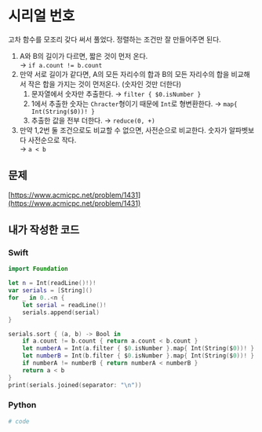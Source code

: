 # 시리얼 번호
고차 함수를 모조리 갖다 써서 풀었다. 정렬하는 조건만 잘 만들어주면 된다.

1. A와 B의 길이가 다르면, 짧은 것이 먼저 온다.  
   → `if a.count != b.count`
2. 만약 서로 길이가 같다면, A의 모든 자리수의 합과 B의 모든 자리수의 합을 비교해서 작은 합을 가지는 것이 먼저온다. (숫자인 것만 더한다)
   1. 문자열에서 숫자만 추출한다. → `filter { $0.isNumber }`
   2. 1에서 추출한 숫자는 `Chracter`형이기 때문에 `Int`로 형변환한다. → `map{ Int(String($0))! }`
   3. 추출한 값을 전부 더한다. → `reduce(0, +)`
3. 만약 1,2번 둘 조건으로도 비교할 수 없으면, 사전순으로 비교한다. 숫자가 알파벳보다 사전순으로 작다.  
   → `a < b`

## 문제
[https://www.acmicpc.net/problem/1431](https://www.acmicpc.net/problem/1431)
## 내가 작성한 코드
### Swift
```swift
import Foundation

let n = Int(readLine()!)!
var serials = [String]()
for _ in 0..<n {
    let serial = readLine()!
    serials.append(serial)
}

serials.sort { (a, b) -> Bool in
    if a.count != b.count { return a.count < b.count }
    let numberA = Int(a.filter { $0.isNumber }.map{ Int(String($0))! }.reduce(0, +))
    let numberB = Int(b.filter { $0.isNumber }.map{ Int(String($0))! }.reduce(0, +))
    if numberA != numberB { return numberA < numberB }
    return a < b
}
print(serials.joined(separator: "\n"))
```
### Python
```python
# code
```
